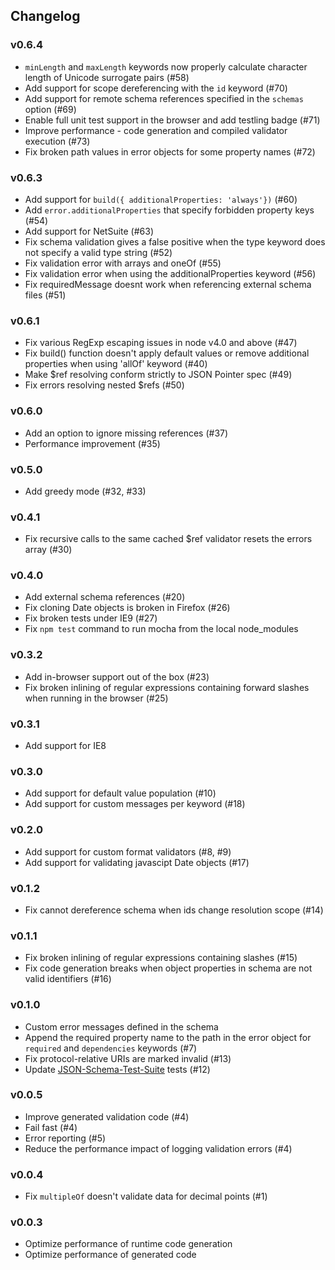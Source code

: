 ## Changelog

### v0.6.4
* `minLength` and `maxLength` keywords now properly calculate character length of Unicode surrogate pairs (#58)
* Add support for scope dereferencing with the `id` keyword (#70)
* Add support for remote schema references specified in the `schemas` option (#69)
* Enable full unit test support in the browser and add testling badge (#71)
* Improve performance - code generation and compiled validator execution (#73)
* Fix broken path values in error objects for some property names (#72)

### v0.6.3

* Add support for `build({ additionalProperties: 'always'})` (#60)
* Add `error.additionalProperties` that specify forbidden property keys (#54)
* Add support for NetSuite (#63)
* Fix schema validation gives a false positive when the type keyword does not specify a valid type string (#52)
* Fix validation error with arrays and oneOf (#55)
* Fix validation error when using the additionalProperties keyword (#56)
* Fix requiredMessage doesnt work when referencing external schema files (#51)

### v0.6.1

* Fix various RegExp escaping issues in node v4.0 and above (#47)
* Fix build() function doesn't apply default values or remove additional properties when using 'allOf' keyword (#40)
* Make $ref resolving conform strictly to JSON Pointer spec (#49)
* Fix errors resolving nested $refs (#50)

### v0.6.0

* Add an option to ignore missing references (#37)
* Performance improvement (#35)

### v0.5.0

* Add greedy mode (#32, #33)

### v0.4.1

* Fix recursive calls to the same cached $ref validator resets the errors array (#30)

### v0.4.0

* Add external schema references (#20)
* Fix cloning Date objects is broken in Firefox (#26)
* Fix broken tests under IE9 (#27)
* Fix `npm test` command to run mocha from the local node_modules

### v0.3.2

* Add in-browser support out of the box (#23)
* Fix broken inlining of regular expressions containing forward slashes when running in the browser (#25)

### v0.3.1

* Add support for IE8

### v0.3.0

* Add support for default value population (#10)
* Add support for custom messages per keyword (#18)

### v0.2.0

* Add support for custom format validators (#8, #9)
* Add support for validating javascipt Date objects (#17)

### v0.1.2

* Fix cannot dereference schema when ids change resolution scope (#14)

### v0.1.1

* Fix broken inlining of regular expressions containing slashes (#15)
* Fix code generation breaks when object properties in schema are not valid identifiers (#16)

### v0.1.0

* Custom error messages defined in the schema
* Append the required property name to the path in the error object for `required` and `dependencies` keywords (#7)
* Fix protocol-relative URIs are marked invalid (#13)
* Update [JSON-Schema-Test-Suite](https://github.com/json-schema/JSON-Schema-Test-Suite) tests (#12)

### v0.0.5

* Improve generated validation code (#4)
* Fail fast (#4)
* Error reporting (#5)
* Reduce the performance impact of logging validation errors (#4)

### v0.0.4

* Fix `multipleOf` doesn't validate data for decimal points (#1)

### v0.0.3

* Optimize performance of runtime code generation
* Optimize performance of generated code